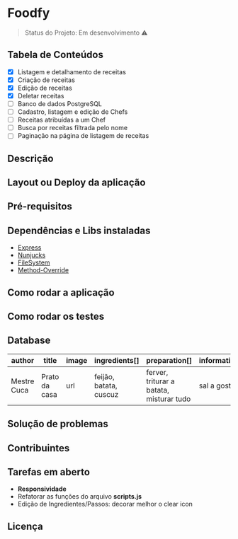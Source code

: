 # Foodfy

> Status do Projeto: Em desenvolvimento :warning:

## Tabela de Conteúdos

- [X] Listagem e detalhamento de receitas
- [X] Criação de receitas
- [X] Edição de receitas
- [X] Deletar receitas
- [ ] Banco de dados PostgreSQL
- [ ] Cadastro, listagem e edição de Chefs
- [ ] Receitas atribuídas a um Chef
- [ ] Busca por receitas filtrada pelo nome
- [ ] Paginação na página de listagem de receitas

## Descrição

## Layout ou Deploy da aplicação

## Pré-requisitos

## Dependências e Libs instaladas

* [Express](https://expressjs.com/)
* [Nunjucks](https://mozilla.github.io/nunjucks/)
* [FileSystem](https://nodejs.org/api/fs.html#fs_file_system)
* [Method-Override](http://expressjs.com/en/resources/middleware/method-override.html)

## Como rodar a aplicação

## Como rodar os testes

## Database

| author      | title         | image | ingredients[]          | preparation[]                            | information |
| ----------- | ------------- | ----- | ---------------------- | ---------------------------------------- | ----------- |
| Mestre Cuca | Prato da casa | url   | feijão, batata, cuscuz | ferver, triturar a batata, misturar tudo | sal a gosto |

## Solução de problemas

## Contribuintes

## Tarefas em aberto
* **Responsividade**
* Refatorar as funções do arquivo **scripts.js**
* Edição de Ingredientes/Passos: decorar melhor o clear icon

## Licença
